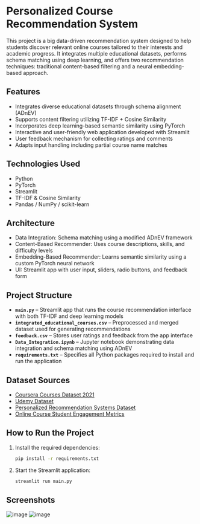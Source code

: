 # Personalized Course Recommendation System
This project is a big data-driven recommendation system designed to help students discover relevant online courses tailored to their interests and academic progress. It integrates multiple educational datasets, performs schema matching using deep learning, and offers two recommendation techniques: traditional content-based filtering and a neural embedding-based approach.

## Features
- Integrates diverse educational datasets through schema alignment (ADnEV)
- Supports content filtering utilizing TF-IDF + Cosine Similarity
- Incorporates deep learning-based semantic similarity using PyTorch
- Interactive and user-friendly web application developed with Streamlit
- User feedback mechanism for collecting ratings and comments
- Adapts input handling including partial course name matches

## Technologies Used
- Python
- PyTorch
- Streamlit
- TF-IDF & Cosine Similarity
- Pandas / NumPy / scikit-learn

## Architecture
- Data Integration: Schema matching using a modified ADnEV framework
- Content-Based Recommender: Uses course descriptions, skills, and difficulty levels
- Embedding-Based Recommender: Learns semantic similarity using a custom PyTorch neural network
- UI: Streamlit app with user input, sliders, radio buttons, and feedback form

## Project Structure
- **`main.py`** – Streamlit app that runs the course recommendation interface with both TF-IDF and deep learning models  
- **`integrated_educational_courses.csv`** – Preprocessed and merged dataset used for generating recommendations  
- **`feedback.csv`** – Stores user ratings and feedback from the app interface  
- **`Data_Integration.ipynb`** – Jupyter notebook demonstrating data integration and schema matching using ADnEV  
- **`requirements.txt`** – Specifies all Python packages required to install and run the application

## Dataset Sources
- [Coursera Courses Dataset 2021](https://www.kaggle.com/datasets/khusheekapoor/coursera-courses-dataset-2021)
- [Udemy Dataset](https://www.kaggle.com/datasets/shailx/course-recommendation-system-dataset)
- [Personalized Recommendation Systems Dataset](https://www.kaggle.com/datasets/alfarisbachmid/personalized-recommendation-systems-dataset)
- [Online Course Student Engagement Metrics](https://www.kaggle.com/datasets/thedevastator/online-course-student-engagement-metrics)

## How to Run the Project
1. Install the required dependencies:
   ```bash
   pip install -r requirements.txt
2. Start the Streamlit application:
   ```bash
   streamlit run main.py

## Screenshots

![image](https://github.com/user-attachments/assets/30015e8e-d5ef-4838-acdc-196ecbd0f82f)
![image](https://github.com/user-attachments/assets/94f944c7-1f4c-45bd-9d12-e98a9ef534bb)

